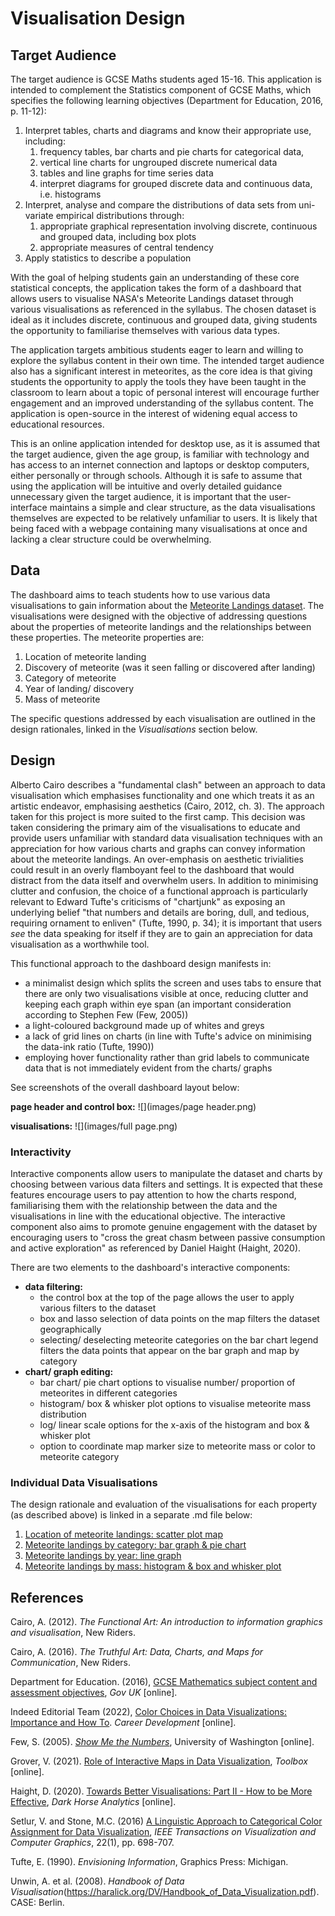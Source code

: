# Visualisation Design

## Target Audience
The target audience is GCSE Maths students aged 15-16. This application is intended to
complement the Statistics component of GCSE Maths, which specifies the
following learning objectives (Department for Education, 2016, p. 11-12):
1. Interpret tables, charts and diagrams and know their appropriate use, including:
   1. frequency tables, bar charts and pie charts for categorical data,
   2. vertical line charts for ungrouped discrete numerical data
   3. tables and line graphs for time series data 
   4. interpret diagrams for grouped discrete data and continuous data, i.e. histograms
2. Interpret, analyse and compare the distributions of data sets from uni-variate empirical 
distributions through:
   1. appropriate graphical representation involving discrete, continuous and grouped data,
   including box plots
   2. appropriate measures of central tendency
3. Apply statistics to describe a population

With the goal of helping students gain an understanding of these core statistical concepts, the application takes the form of a 
dashboard that allows users to visualise NASA's Meteorite Landings dataset through various visualisations as 
referenced in the syllabus. The chosen dataset is ideal as it includes discrete, continuous and grouped data, 
giving students the opportunity to familiarise themselves with various data types.

The application targets ambitious students eager to learn and willing to explore the syllabus content in their own time.
The intended target audience also has a significant interest in meteorites, as the core idea is that giving students
the opportunity to apply the tools they have been taught in the classroom to learn about a topic of personal interest will
encourage further engagement and an improved understanding of the syllabus content. The application is open-source in the
interest of widening equal access to educational resources.

This is an online application intended for desktop use, as it is assumed that the target audience, given the age group,
is familiar with technology and has access to an internet connection and laptops or desktop computers, either personally or
through schools. Although it is safe to assume that using the application will be intuitive and overly detailed
guidance unnecessary given the target audience, it is important that the user-interface maintains a simple and clear structure, as the data visualisations
themselves are expected to be relatively unfamiliar to users. It is likely that being faced with a webpage containing many visualisations
at once and lacking a clear structure could be overwhelming.

## Data
The dashboard aims to teach students how to use various data visualisations to gain information about the [Meteorite Landings dataset](https://data.nasa.gov/Space-Science/Meteorite-Landings/gh4g-9sfh).
The visualisations were designed with the objective of addressing questions about the properties of meteorite landings and
the relationships between these properties. The meteorite properties are:
1. Location of meteorite landing
2. Discovery of meteorite (was it seen falling or discovered after landing)
3. Category of meteorite
4. Year of landing/ discovery
5. Mass of meteorite

The specific questions addressed by each visualisation are outlined in the design rationales, linked in the *Visualisations* section below.

## Design
Alberto Cairo describes a "fundamental clash" between an approach to data visualisation which emphasises functionality
and one which treats it as an artistic endeavor, emphasising aesthetics (Cairo, 2012, ch. 3). The approach taken for this project is more suited
to the first camp. This decision was taken considering the primary aim of the visualisations to educate and provide users unfamiliar with
standard data visualisation techniques with an appreciation for how various charts and graphs can convey information about the meteorite
landings. An over-emphasis on aesthetic trivialities could result in an overly flamboyant feel to the dashboard that would distract
from the data itself and overwhelm users. In addition to minimising clutter and confusion, the choice of a functional approach is particularly
relevant to Edward Tufte's criticisms of "chartjunk" as exposing an underlying belief "that numbers and details are boring, dull, and tedious,
requiring ornament to enliven" (Tufte, 1990, p. 34); it is important that users *see* the data speaking for itself if they are to gain an appreciation
for data visualisation as a worthwhile tool.

This functional approach to the dashboard design manifests in:
- a minimalist design which splits the screen and uses tabs to ensure that there are only two visualisations visible at once, reducing clutter and keeping each graph within eye span (an important consideration according to Stephen Few (Few, 2005))
- a light-coloured background made up of whites and greys
- a lack of grid lines on charts (in line with Tufte's advice on minimising the data-ink ratio (Tufte, 1990))
- employing hover functionality rather than grid labels to communicate data that is not immediately evident from the charts/ graphs

See screenshots of the overall dashboard layout below:

**page header and control box:**
![](images/page header.png)

**visualisations:**
![](images/full page.png)

### Interactivity

Interactive components allow users to manipulate the dataset and charts by choosing between various data filters and settings.
It is expected that these features encourage users to pay attention to how the charts respond, familiarising them with the
relationship between the data and the visualisations in line with the educational objective. The interactive component also aims
to promote genuine engagement with the dataset by encouraging users to "cross the great chasm between passive consumption and active
exploration" as referenced by Daniel Haight (Haight, 2020).

There are two elements to the dashboard's interactive components:
- **data filtering:** 
  - the control box at the top of the page allows the user to apply various filters to the dataset
  - box and lasso selection of data points on the map filters the dataset geographically
  - selecting/ deselecting meteorite categories on the bar chart legend filters the data points that appear
  on the bar graph and map by category
- **chart/ graph editing:**
  - bar chart/ pie chart options to visualise number/ proportion of meteorites in different categories
  - histogram/ box & whisker plot options to visualise meteorite mass distribution
  - log/ linear scale options for the x-axis of the histogram and box & whisker plot
  - option to coordinate map marker size to meteorite mass or color to meteorite category

### Individual Data Visualisations
The design rationale and evaluation of the visualisations for each property (as described above) is linked in a separate .md file below:
1. [Location of meteorite landings: scatter plot map](https://github.com/ucl-comp0035/comp0034-cw1-i-serenaives/blob/master/visualisation%20design/scatter_plot_map.md)
2. [Meteorite landings by category: bar graph & pie chart](https://github.com/ucl-comp0035/comp0034-cw1-i-serenaives/blob/master/visualisation%20design/category_graphs.md)
3. [Meteorite landings by year: line graph](https://github.com/ucl-comp0035/comp0034-cw1-i-serenaives/blob/master/visualisation%20design/year_graph.md)
4. [Meteorite landings by mass: histogram & box and whisker plot](https://github.com/ucl-comp0035/comp0034-cw1-i-serenaives/blob/master/visualisation%20design/mass_graphs.md)

## References

Cairo, A. (2012). *The Functional Art: An introduction to information graphics and visualisation*, New Riders.

Cairo, A. (2016). *The Truthful Art: Data, Charts, and Maps for Communication*, New Riders.

Department for Education. (2016), [GCSE Mathematics subject content and assessment objectives](https://assets.publishing.service.gov.uk/government/uploads/system/uploads/attachment_data/file/254441/GCSE_mathematics_subject_content_and_assessment_objectives.pdf), *Gov UK* [online].

Indeed Editorial Team (2022), [Color Choices in Data Visualizations: Importance and How To](https://www.indeed.com/career-advice/career-development/how-to-choose-color-for-data-visualizations). *Career Development* [online].

Few, S. (2005). *[Show Me the Numbers](https://courses.washington.edu/info424/2007/readings/Show_Me_the_Numbers_v2.pdf)*, University of Washington [online].

Grover, V. (2021). [Role of Interactive Maps in Data Visualization](https://www.toolbox.com/marketing/content-marketing/articles/role-of-interactive-maps-in-data-visualization/), *Toolbox* [online].

Haight, D. (2020). [Towards Better Visualisations: Part II - How to be More Effective](https://www.darkhorseanalytics.com/blog/towards-better-visualizations-part-2), *Dark Horse Analytics* [online].

Setlur, V. and Stone, M.C. (2016) [A Linguistic Approach to Categorical Color Assignment for Data Visualization](https://ieeexplore.ieee.org/abstract/document/7192709), *IEEE Transactions on Visualization and Computer Graphics*, 22(1), pp. 698-707.

Tufte, E. (1990). *Envisioning Information*, Graphics Press: Michigan.

Unwin, A. et al. (2008). *Handbook of Data Visualisation*(https://haralick.org/DV/Handbook_of_Data_Visualization.pdf). CASE: Berlin.
